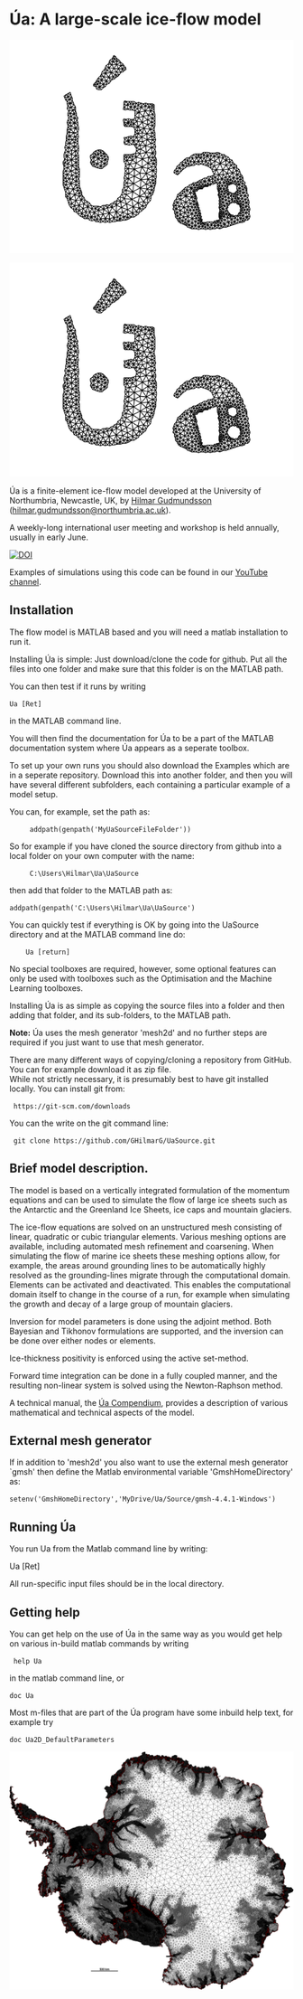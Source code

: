 # Úa: A large-scale ice-flow model



![logo](UaLogo.png)

<p align="center">
  <img src = "UaLogo.png">
</p>






Úa is a finite-element ice-flow model developed at the University of
Northumbria, Newcastle, UK, by [Hilmar
Gudmundsson](https://www.northumbria.ac.uk/about-us/our-staff/g/hilmar-gudmundsson/)
(hilmar.gudmundsson@northumbria.ac.uk).

A weekly-long international user meeting and workshop is held annually, usually in early June. 


[![DOI](https://zenodo.org/badge/DOI/10.5281/zenodo.3706624.svg)](https://doi.org/10.5281/zenodo.3706624)

Examples of simulations using this code can be found in our [YouTube
channel](https://www.youtube.com/channel/UCO8NHJqmgg_bwJx0xKJDwcA).

## Installation


The flow model is MATLAB based and you will need a matlab installation to run it.

Installing Úa is simple: Just download/clone the code for github. Put
all the files into one folder and make sure that this folder is on the
MATLAB path.

You can then test if it runs by writing

```
Ua [Ret]
```

in the MATLAB command line.

You will then find the documentation for Úa to be a part of the MATLAB
documentation system where Úa appears as a seperate toolbox.

To set up your own runs you should also download the Examples which
are in a seperate repository.  Download this into another folder, and
then you will have several different subfolders, each containing a
particular example of a model setup.


You can, for example, set the path as:

```
     addpath(genpath('MyUaSourceFileFolder'))
```

So for example if you have cloned the source directory from github into a local folder on your own computer with the name:

```
     C:\Users\Hilmar\Ua\UaSource
```

then add that folder to the MATLAB path as:

```
addpath(genpath('C:\Users\Hilmar\Ua\UaSource')
```

You can quickly test if everything is OK by going into the UaSource directory and at the MATLAB command line do:


```
    Ua [return]
```


No special toolboxes are required, however, some optional features can
only be used with toolboxes such as the Optimisation and the Machine
Learning toolboxes.

Installing Úa is as simple as copying the source files into a folder
and then adding that folder, and its sub-folders, to the MATLAB path.


**Note:** Úa uses the mesh generator 'mesh2d' and no further steps are required if you just want to use that mesh generator.

There are many different ways of copying/cloning a repository from GitHub. You can for example download it as zip file.    
While not strictly necessary, it is presumably best to have git installed locally. You can install git from:
 
     https://git-scm.com/downloads

You can the write on the git command line:

     git clone https://github.com/GHilmarG/UaSource.git



## Brief model description.

The model is based on a vertically integrated formulation of the
momentum equations and can be used to simulate the flow of large ice
sheets such as the Antarctic and the Greenland Ice Sheets, ice caps
and mountain glaciers.

The ice-flow equations are solved on an unstructured mesh consisting
of linear, quadratic or cubic triangular elements. Various meshing
options are available, including automated mesh refinement and
coarsening. When simulating the flow of marine ice sheets these
meshing options allow, for example, the areas around grounding lines
to be automatically highly resolved as the grounding-lines migrate
through the computational domain. Elements can be activated and
deactivated. This enables the computational domain itself to change in
the course of a run, for example when simulating the growth and decay
of a large group of mountain glaciers.

Inversion for model parameters is done using the adjoint method. Both
Bayesian and Tikhonov formulations are supported, and the inversion
can be done over either nodes or elements.

Ice-thickness positivity is enforced using the active set-method. 

Forward time integration can be done in a fully coupled manner, and
the resulting non-linear system is solved using the Newton-Raphson
method.

A technical manual, the [Úa
Compendium](https://github.com/GHilmarG/UaSource/blob/master/UaCompendium.pdf),
provides a description of various mathematical and technical aspects
of the model.


##  External mesh generator
If in addition to 'mesh2d' you also want to use the external mesh generator `gmsh' then define the Matlab environmental variable 'GmshHomeDirectory' as:
 
    setenv('GmshHomeDirectory','MyDrive/Ua/Source/gmsh-4.4.1-Windows')
 
 ## Running Úa

You run Ua from the Matlab command line by writing:

Ua [Ret]

All run-specific input files should be in the local directory. 


##  Getting help

  You can get help on the use of Úa in the same way as you would get help on
  various in-build matlab commands by writing 

     help Ua  

in the matlab command line,  or 

    doc Ua 

Most m-files that are part of the Úa program have some inbuild help text, for example try 

    doc Ua2D_DefaultParameters
 
![](AntarcticaMesh.png)







